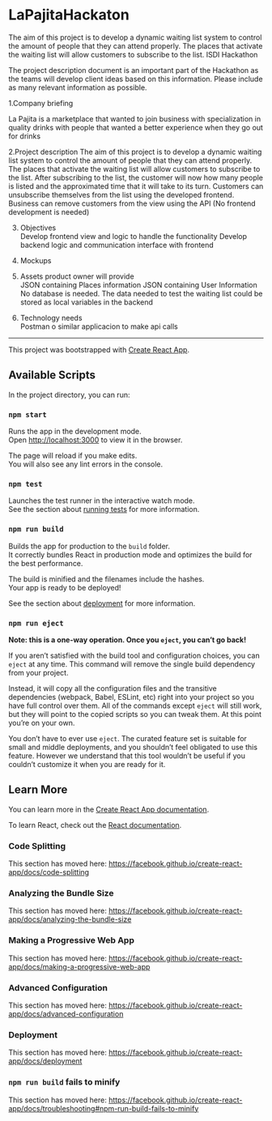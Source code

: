 # LaPajitaHackaton
The aim of this project is to develop a dynamic waiting list system to control the amount of people that they can attend properly. The places that activate the waiting list will allow customers to subscribe to the list. 
ISDI Hackathon  


The project description document is an important part of the Hackathon as the teams will develop client ideas based on this information. Please include as many relevant information as possible.     

1.Company briefing     

La Pajita is a marketplace that wanted to join business with specialization in quality drinks with people that wanted a better experience when they go out for drinks

2.Project description 
The aim of this project is to develop a dynamic waiting list system to control the amount of people that they can attend properly.
The places that activate the waiting list will allow customers to subscribe to the list.
After subscribing to the list, the customer will now how many people is listed and the approximated time that it will take to its turn.
Customers can unsubscribe themselves from the list using the developed frontend. Business can remove customers from the view using the API (No frontend development is needed)

3. Objectives         
Develop frontend view and logic to handle the functionality
Develop backend logic and communication interface with frontend


4. Mockups         

5. Assets product owner will provide     
JSON containing Places information
JSON containing User Information
No database is needed. The data needed to test the waiting list could be stored as local variables in the backend

6. Technology needs       
Postman o similar applicacion to make api calls



--------------------------------------------


This project was bootstrapped with [Create React App](https://github.com/facebook/create-react-app).

## Available Scripts

In the project directory, you can run:

### `npm start`

Runs the app in the development mode.<br />
Open [http://localhost:3000](http://localhost:3000) to view it in the browser.

The page will reload if you make edits.<br />
You will also see any lint errors in the console.

### `npm test`

Launches the test runner in the interactive watch mode.<br />
See the section about [running tests](https://facebook.github.io/create-react-app/docs/running-tests) for more information.

### `npm run build`

Builds the app for production to the `build` folder.<br />
It correctly bundles React in production mode and optimizes the build for the best performance.

The build is minified and the filenames include the hashes.<br />
Your app is ready to be deployed!

See the section about [deployment](https://facebook.github.io/create-react-app/docs/deployment) for more information.

### `npm run eject`

**Note: this is a one-way operation. Once you `eject`, you can’t go back!**

If you aren’t satisfied with the build tool and configuration choices, you can `eject` at any time. This command will remove the single build dependency from your project.

Instead, it will copy all the configuration files and the transitive dependencies (webpack, Babel, ESLint, etc) right into your project so you have full control over them. All of the commands except `eject` will still work, but they will point to the copied scripts so you can tweak them. At this point you’re on your own.

You don’t have to ever use `eject`. The curated feature set is suitable for small and middle deployments, and you shouldn’t feel obligated to use this feature. However we understand that this tool wouldn’t be useful if you couldn’t customize it when you are ready for it.

## Learn More

You can learn more in the [Create React App documentation](https://facebook.github.io/create-react-app/docs/getting-started).

To learn React, check out the [React documentation](https://reactjs.org/).

### Code Splitting

This section has moved here: https://facebook.github.io/create-react-app/docs/code-splitting

### Analyzing the Bundle Size

This section has moved here: https://facebook.github.io/create-react-app/docs/analyzing-the-bundle-size

### Making a Progressive Web App

This section has moved here: https://facebook.github.io/create-react-app/docs/making-a-progressive-web-app

### Advanced Configuration

This section has moved here: https://facebook.github.io/create-react-app/docs/advanced-configuration

### Deployment

This section has moved here: https://facebook.github.io/create-react-app/docs/deployment

### `npm run build` fails to minify

This section has moved here: https://facebook.github.io/create-react-app/docs/troubleshooting#npm-run-build-fails-to-minify

